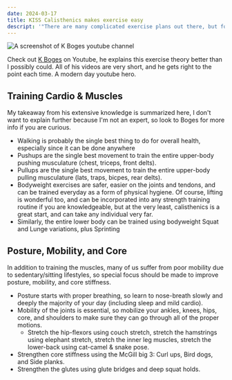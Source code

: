 ```yaml
---
date: 2024-03-17
title: KISS Calisthenics makes exercise easy
descript: '"There are many complicated exercise plans out there, but focusing on the fundamental movement patterns and nailing the basics is a timeless good idea."'
---
```

![A screenshot of K Boges youtube channel](/k-boges-pullup.png)

Check out [K Boges](https://www.youtube.com/@kboges) on Youtube, he explains this exercise theory better than I possibly could. All of his videos are very short, and he gets right to the point each time. A modern day youtube hero.

## Training Cardio & Muscles
My takeaway from his extensive knowledge is summarized here, I don't want to explain further because I'm not an expert, so look to Boges for more info if you are curious.
- Walking is probably the single best thing to do for overall health, especially since it can be done anywhere
- Pushups are the single best movement to train the entire upper-body pushing musculature (chest, triceps, front delts).
- Pullups are the single best movement to train the entire upper-body pulling musculature (lats, traps, bicpes, rear delts).
- Bodyweight exercises are safer, easier on the joints and tendons, and can be trained everyday as a form of physical hygiene. Of course, lifting is wonderful too, and can be incorporated into any strength training routine if you are knowledgeable, but at the very least, calisthenics is a great start, and can take any individual very far.
- Similarly, the entire lower body can be trained using bodyweight Squat and Lunge variations, plus Sprinting

## Posture, Mobility, and Core
In addition to training the muscles, many of us suffer from poor mobility due to sedentary/sitting lifestyles, so special focus should be made to improve posture, mobility, and core stiffness.
- Posture starts with proper breathing, so learn to nose-breath slowly and deeply the majority of your day (including sleep and mild cardio).
- Mobility of the joints is essential, so mobilize your ankles, knees, hips, core, and shoulders to make sure they can go through all of the proper motions.
	- Stretch the hip-flexors using couch stretch, stretch the hamstrings using elephant stretch, stretch the inner leg muscles, stretch the lower-back using cat-camel & snake pose.
- Strengthen core stiffness using the McGill big 3: Curl ups, Bird dogs, and Side planks.
- Strengthen the glutes using glute bridges and deep squat holds.
